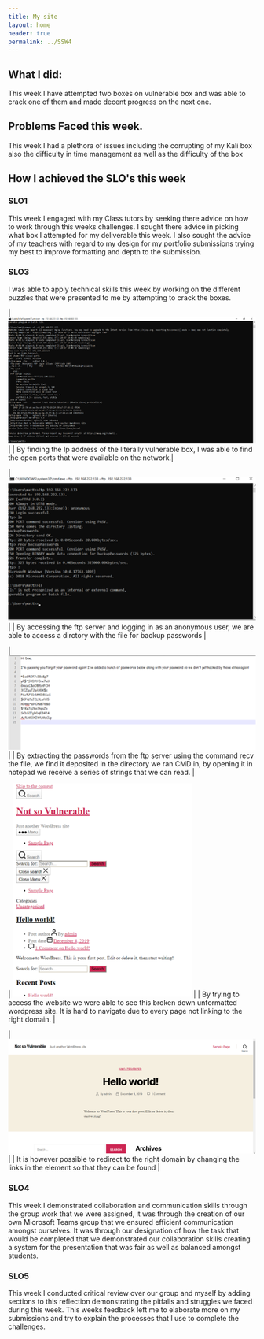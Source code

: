 ```yaml
---
title: My site
layout: home
header: true
permalink: ../SSW4
---
```





## What I did:
This week I have attempted two boxes on vulnerable box and was able to crack one of them and made decent progress on the next one.

## Problems Faced this week. 

This week  I had a plethora of issues including the corrupting of my Kali box also the difficulty in time management as well as the difficulty of the box



## How I achieved the SLO's this week

### SLO1
This week I engaged with my Class tutors by seeking there advice on how to work through this weeks challenges. I sought there advice in picking what box I attempted for my deliverable this week. I also sought the advice of my teachers with regard to my design for my portfolio submissions trying my best to improve formatting and depth to the submission.



### SLO3 
I was able to apply technical skills this week by working on the different puzzles that were presented to me by attempting to crack the boxes. 

| ![Nmap on windows ](/assets/netscan.png) | 
| By finding the Ip address of the literally vulnerable box, I was able to find the open ports that were available on the network.|


| ![File to Print](/assets/ftp.png) |
| By accessing the ftp server and logging in as an anonymous user, we are able to access a dirctory with the file for backup passwords |


| ![Backup Passwords](/assets/password.png) |
| By extracting the passwords from the ftp server using the command recv the file, we find it deposited in the directory we ran CMD in, by opening it in notepad we receive a series of strings that we can read. |

| ![Website](/assets/website.png) |
| By trying to access the website we were able to see this broken down unformatted wordpress site. It is hard to navigate due to every page not linking to the right domain. |

| ![Website](/assets/website2.png) |
| It is however possible to redirect to the right domain by changing the links in the element so that they can be found |

### SLO4 
This week I demonstrated collaboration and communication skills through the group work that we were assigned, it was through the creation of our own Microsoft Teams group that we ensured efficient communication amongst ourselves. It was through our designation of how the task that would be completed that we demonstrated our collaboration skills creating a system for the presentation that was fair as well as balanced amongst students. 

### SLO5
This week I conducted critical review over our group and myself by adding sections to this reflection demonstrating the pitfalls and struggles we faced during this week. This weeks feedback left me to elaborate more on my submissions and try to explain the processes that I use to complete the challenges.
